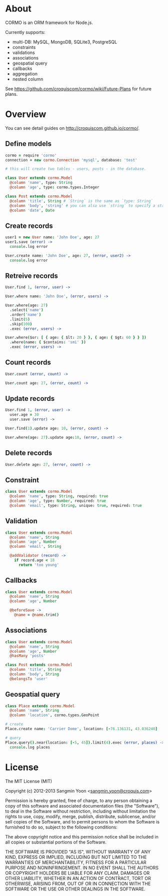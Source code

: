 # About

CORMO is an ORM framework for Node.js.

Currently supports:

* multi-DB: MySQL, MongoDB, SQLite3, PostgreSQL
* constraints
* validations
* associations
* geospatial query
* callbacks
* aggregation
* nested column

See https://github.com/croquiscom/cormo/wiki/Future-Plans for future plans.

# Overview

You can see detail guides on http://croquiscom.github.io/cormo/.

## Define models

```coffeescript
cormo = require 'cormo'
connection = new cormo.Connection 'mysql', database: 'test'

# this will create two tables - users, posts - in the database.

class User extends cormo.Model
  @column 'name', type: String
  @column 'age', type: cormo.types.Integer

class Post extends cormo.Model
  @column 'title', String # `String` is the same as `type: String`
  @column 'body', 'string' # you can also use `string` to specify a string type
  @column 'date', Date
```

## Create records

```coffeescript
user1 = new User name: 'John Doe', age: 27
user1.save (error) ->
  console.log error

User.create name: 'John Doe', age: 27, (error, user2) ->
  console.log error
```

## Retreive records

```coffeescript
User.find 1, (error, user) ->

User.where name: 'John Doe', (error, users) ->

User.where(age: 27)
  .select('name')
  .order('name')
  .limit(5)
  .skip(100)
  .exec (error, users) ->

User.where($or: [ { age: { $lt: 20 } }, { age: { $gt: 60 } } ])
  .where(name: { $contains: 'smi' })
  .exec (error, users) ->
```

## Count records

```coffeescript
User.count (error, count) ->

User.count age: 27, (error, count) ->
```

## Update records

```coffeescript
User.find 1, (error, user) ->
  user.age = 30
  user.save (error) ->

User.find(1).update age: 10, (error, count) ->

User.where(age: 27).update age:10, (error, count) ->
```

## Delete records

```coffeescript
User.delete age: 27, (error, count) ->
```

## Constraint

```coffeescript
class User extends cormo.Model
  @column 'name', type: String, required: true
  @column 'age', type: Number, required: true
  @column 'email', type: String, unique: true, required: true
```

## Validation

```coffeescript
class User extends cormo.Model
  @column 'name', String
  @column 'age', Number
  @column 'email', String

  @addValidator (record) ->
    if record.age < 18
      return 'too young'
```

## Callbacks

```coffeescript
class User extends cormo.Model
  @column 'name', String
  @column 'age', Number

  @beforeSave ->
    @name = @name.trim()
```

## Associations

```coffeescript
class User extends cormo.Model
  @column 'name', String
  @column 'age', Number
  @hasMany 'posts'

class Post extends cormo.Model
  @column 'title', String
  @column 'body', String
  @belongsTo 'user'
```

## Geospatial query

```coffeescript
class Place extends cormo.Model
  @column 'name', String
  @column 'location', cormo.types.GeoPoint

# create 
Place.create name: 'Carrier Dome', location: [-76.136131, 43.036240]

# query
Place.query().near(location: [-5, 45]).limit(4).exec (error, places) ->
  console.log places
```

# License

The MIT License (MIT)

Copyright (c) 2012-2013 Sangmin Yoon &lt;sangmin.yoon@croquis.com&gt;

Permission is hereby granted, free of charge, to any person obtaining a copy
of this software and associated documentation files (the "Software"), to deal
in the Software without restriction, including without limitation the rights
to use, copy, modify, merge, publish, distribute, sublicense, and/or sell
copies of the Software, and to permit persons to whom the Software is
furnished to do so, subject to the following conditions:

The above copyright notice and this permission notice shall be included in
all copies or substantial portions of the Software.

THE SOFTWARE IS PROVIDED "AS IS", WITHOUT WARRANTY OF ANY KIND, EXPRESS OR
IMPLIED, INCLUDING BUT NOT LIMITED TO THE WARRANTIES OF MERCHANTABILITY,
FITNESS FOR A PARTICULAR PURPOSE AND NONINFRINGEMENT. IN NO EVENT SHALL THE
AUTHORS OR COPYRIGHT HOLDERS BE LIABLE FOR ANY CLAIM, DAMAGES OR OTHER
LIABILITY, WHETHER IN AN ACTION OF CONTRACT, TORT OR OTHERWISE, ARISING FROM,
OUT OF OR IN CONNECTION WITH THE SOFTWARE OR THE USE OR OTHER DEALINGS IN
THE SOFTWARE.
